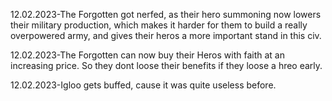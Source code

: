 12.02.2023-The Forgotten got nerfed, as their hero summoning now lowers their military production, which makes it harder for them to build a really overpowered army, and gives their heros a more important stand in this civ.

12.02.2023-The Forgotten can now buy their Heros with faith at an increasing price. So they dont loose their benefits if they loose a hreo early.

12.02.2023-Igloo gets buffed, cause it was quite useless before.
